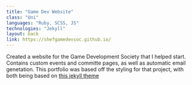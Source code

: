 ```yaml
---
title: "Game Dev Website"
class: "Uni"
languages: "Ruby, SCSS, JS"
technologies: "Jekyll"
layout: back
link: https://shefgamedevsoc.github.io/
---
```


Created a website for the Game Development Society that I helped start. Contains custom events and committe pages, as well as automatic email genetation. This portfolio was based off the styling for that project, with both being based on [this jekyll theme](https://github.com/mmistakes/jekyll-theme-basically-basic)